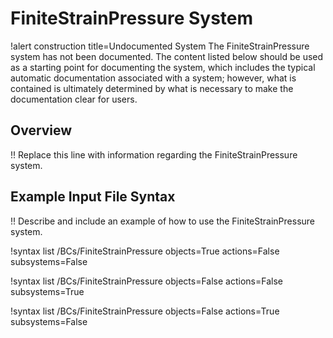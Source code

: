 # FiniteStrainPressure System

!alert construction title=Undocumented System
The FiniteStrainPressure system has not been documented. The content listed below should be used as a starting
point for documenting the system, which includes the typical automatic documentation associated with
a system; however, what is contained is ultimately determined by what is necessary to make the
documentation clear for users.

## Overview

!! Replace this line with information regarding the FiniteStrainPressure system.

## Example Input File Syntax

!! Describe and include an example of how to use the FiniteStrainPressure system.

!syntax list /BCs/FiniteStrainPressure objects=True actions=False subsystems=False

!syntax list /BCs/FiniteStrainPressure objects=False actions=False subsystems=True

!syntax list /BCs/FiniteStrainPressure objects=False actions=True subsystems=False
